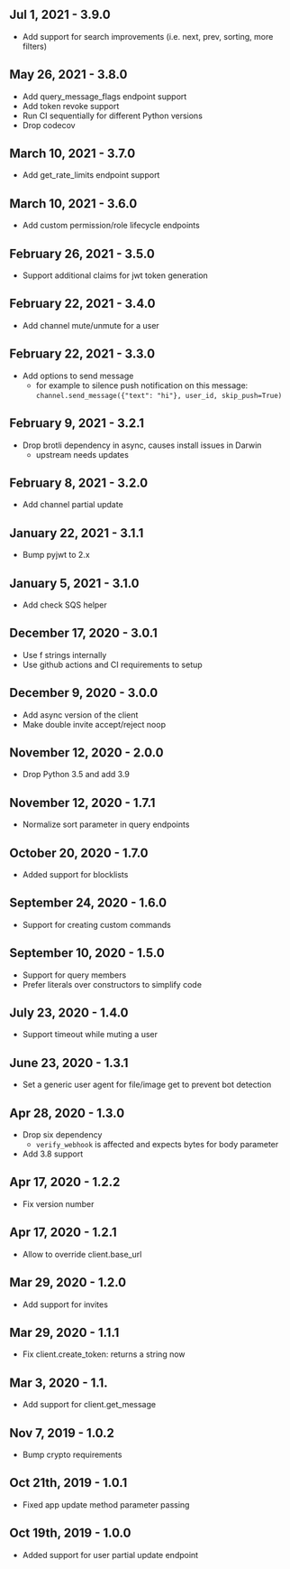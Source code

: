 ## Jul 1, 2021 - 3.9.0

- Add support for search improvements (i.e. next, prev, sorting, more filters)

## May 26, 2021 - 3.8.0

- Add query_message_flags endpoint support
- Add token revoke support
- Run CI sequentially for different Python versions
- Drop codecov

## March 10, 2021 - 3.7.0

- Add get_rate_limits endpoint support

## March 10, 2021 - 3.6.0

- Add custom permission/role lifecycle endpoints

## February 26, 2021 - 3.5.0

- Support additional claims for jwt token generation

## February 22, 2021 - 3.4.0

- Add channel mute/unmute for a user

## February 22, 2021 - 3.3.0

- Add options to send message
  - for example to silence push notification on this message: `channel.send_message({"text": "hi"}, user_id, skip_push=True)`

## February 9, 2021 - 3.2.1

- Drop brotli dependency in async, causes install issues in Darwin
  - upstream needs updates

## February 8, 2021 - 3.2.0

- Add channel partial update

## January 22, 2021 - 3.1.1

- Bump pyjwt to 2.x

## January 5, 2021 - 3.1.0

- Add check SQS helper

## December 17, 2020 - 3.0.1

- Use f strings internally
- Use github actions and CI requirements to setup

## December 9, 2020 - 3.0.0

- Add async version of the client
- Make double invite accept/reject noop

## November 12, 2020 - 2.0.0

- Drop Python 3.5 and add 3.9

## November 12, 2020 - 1.7.1

- Normalize sort parameter in query endpoints

## October 20, 2020 - 1.7.0

- Added support for blocklists

## September 24, 2020 - 1.6.0

- Support for creating custom commands

## September 10, 2020 - 1.5.0

- Support for query members
- Prefer literals over constructors to simplify code

## July 23, 2020 - 1.4.0

- Support timeout while muting a user

## June 23, 2020 - 1.3.1

- Set a generic user agent for file/image get to prevent bot detection

## Apr 28, 2020 - 1.3.0

- Drop six dependency
  - `verify_webhook` is affected and expects bytes for body parameter
- Add 3.8 support

## Apr 17, 2020 - 1.2.2

- Fix version number

## Apr 17, 2020 - 1.2.1

- Allow to override client.base_url

## Mar 29, 2020 - 1.2.0

- Add support for invites

## Mar 29, 2020 - 1.1.1

- Fix client.create_token: returns a string now

## Mar 3, 2020 - 1.1.

- Add support for client.get_message

## Nov 7, 2019 - 1.0.2

- Bump crypto requirements

## Oct 21th, 2019 - 1.0.1

- Fixed app update method parameter passing

## Oct 19th, 2019 - 1.0.0

- Added support for user partial update endpoint
